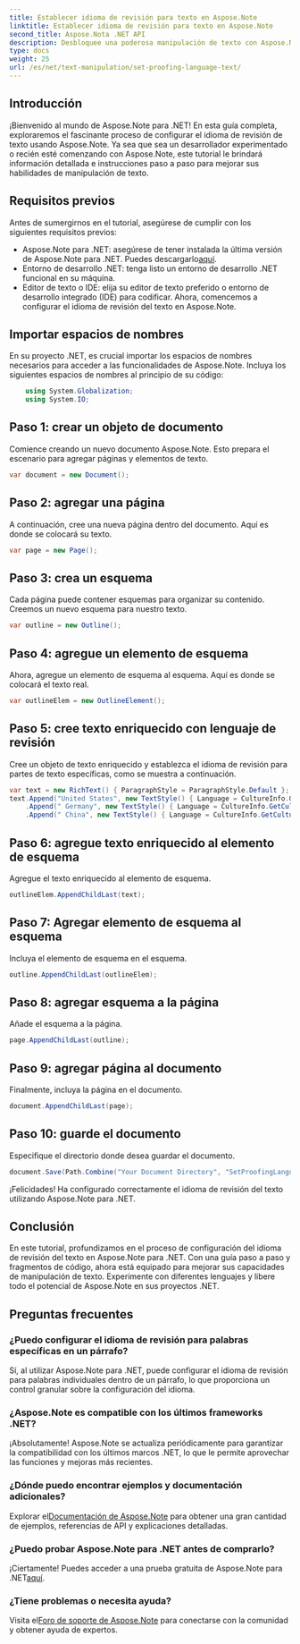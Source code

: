 ```yaml
---
title: Establecer idioma de revisión para texto en Aspose.Note
linktitle: Establecer idioma de revisión para texto en Aspose.Note
second_title: Aspose.Nota .NET API
description: Desbloquee una poderosa manipulación de texto con Aspose.Note para .NET. Configure el idioma de revisión sin esfuerzo con una guía paso a paso. ¡Mejore sus proyectos .NET ahora!
type: docs
weight: 25
url: /es/net/text-manipulation/set-proofing-language-text/
---
```

## Introducción
¡Bienvenido al mundo de Aspose.Note para .NET! En esta guía completa, exploraremos el fascinante proceso de configurar el idioma de revisión de texto usando Aspose.Note. Ya sea que sea un desarrollador experimentado o recién esté comenzando con Aspose.Note, este tutorial le brindará información detallada e instrucciones paso a paso para mejorar sus habilidades de manipulación de texto.
## Requisitos previos
Antes de sumergirnos en el tutorial, asegúrese de cumplir con los siguientes requisitos previos:
-  Aspose.Note para .NET: asegúrese de tener instalada la última versión de Aspose.Note para .NET. Puedes descargarlo[aquí](https://releases.aspose.com/note/net/).
- Entorno de desarrollo .NET: tenga listo un entorno de desarrollo .NET funcional en su máquina.
- Editor de texto o IDE: elija su editor de texto preferido o entorno de desarrollo integrado (IDE) para codificar.
Ahora, comencemos a configurar el idioma de revisión del texto en Aspose.Note.
## Importar espacios de nombres
En su proyecto .NET, es crucial importar los espacios de nombres necesarios para acceder a las funcionalidades de Aspose.Note. Incluya los siguientes espacios de nombres al principio de su código:
```csharp
    using System.Globalization;
    using System.IO;
```
## Paso 1: crear un objeto de documento
Comience creando un nuevo documento Aspose.Note. Esto prepara el escenario para agregar páginas y elementos de texto.
```csharp
var document = new Document();
```
## Paso 2: agregar una página
A continuación, cree una nueva página dentro del documento. Aquí es donde se colocará su texto.
```csharp
var page = new Page();
```
## Paso 3: crea un esquema
Cada página puede contener esquemas para organizar su contenido. Creemos un nuevo esquema para nuestro texto.
```csharp
var outline = new Outline();
```
## Paso 4: agregue un elemento de esquema
Ahora, agregue un elemento de esquema al esquema. Aquí es donde se colocará el texto real.
```csharp
var outlineElem = new OutlineElement();
```
## Paso 5: cree texto enriquecido con lenguaje de revisión
Cree un objeto de texto enriquecido y establezca el idioma de revisión para partes de texto específicas, como se muestra a continuación.
```csharp
var text = new RichText() { ParagraphStyle = ParagraphStyle.Default };
text.Append("United States", new TextStyle() { Language = CultureInfo.GetCultureInfo("en-US") })
    .Append(" Germany", new TextStyle() { Language = CultureInfo.GetCultureInfo("de-DE") })
    .Append(" China", new TextStyle() { Language = CultureInfo.GetCultureInfo("zh-CN") });
```
## Paso 6: agregue texto enriquecido al elemento de esquema
Agregue el texto enriquecido al elemento de esquema.
```csharp
outlineElem.AppendChildLast(text);
```
## Paso 7: Agregar elemento de esquema al esquema
Incluya el elemento de esquema en el esquema.
```csharp
outline.AppendChildLast(outlineElem);
```
## Paso 8: agregar esquema a la página
Añade el esquema a la página.
```csharp
page.AppendChildLast(outline);
```
## Paso 9: agregar página al documento
Finalmente, incluya la página en el documento.
```csharp
document.AppendChildLast(page);
```
## Paso 10: guarde el documento
Especifique el directorio donde desea guardar el documento.
```csharp
document.Save(Path.Combine("Your Document Directory", "SetProofingLanguageForText.one"));
```
¡Felicidades! Ha configurado correctamente el idioma de revisión del texto utilizando Aspose.Note para .NET.
## Conclusión
En este tutorial, profundizamos en el proceso de configuración del idioma de revisión del texto en Aspose.Note para .NET. Con una guía paso a paso y fragmentos de código, ahora está equipado para mejorar sus capacidades de manipulación de texto. Experimente con diferentes lenguajes y libere todo el potencial de Aspose.Note en sus proyectos .NET.

## Preguntas frecuentes
### ¿Puedo configurar el idioma de revisión para palabras específicas en un párrafo?
Sí, al utilizar Aspose.Note para .NET, puede configurar el idioma de revisión para palabras individuales dentro de un párrafo, lo que proporciona un control granular sobre la configuración del idioma.
### ¿Aspose.Note es compatible con los últimos frameworks .NET?
¡Absolutamente! Aspose.Note se actualiza periódicamente para garantizar la compatibilidad con los últimos marcos .NET, lo que le permite aprovechar las funciones y mejoras más recientes.
### ¿Dónde puedo encontrar ejemplos y documentación adicionales?
 Explorar el[Documentación de Aspose.Note](https://reference.aspose.com/note/net/) para obtener una gran cantidad de ejemplos, referencias de API y explicaciones detalladas.
### ¿Puedo probar Aspose.Note para .NET antes de comprarlo?
 ¡Ciertamente! Puedes acceder a una prueba gratuita de Aspose.Note para .NET[aquí](https://releases.aspose.com/).
### ¿Tiene problemas o necesita ayuda?
 Visita el[Foro de soporte de Aspose.Note](https://forum.aspose.com/c/note/28) para conectarse con la comunidad y obtener ayuda de expertos.